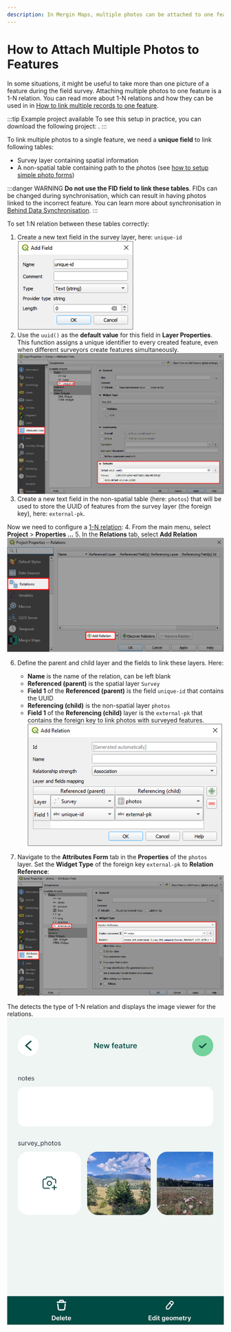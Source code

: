 ```yaml
---
description: In Mergin Maps, multiple photos can be attached to one feature. Set up 1-N relations in QGIS to display a photo gallery in the features form.
---
```


# How to Attach Multiple Photos to Features

In some situations, it might be useful to take more than one picture of a feature during the field survey. Attaching multiple photos to one feature is a 1-N relation. You can read more about 1-N relations and how they can be used in <MainPlatformNameLink /> in [How to link multiple records to one feature](../one-to-n-relations/).

<YouTube id="NCa_Nb_CYno" title="Using multiple pictures per observation point" />

:::tip Example project available
To see this setup in practice, you can download the following project: 
<MerginMapsProject id="documentation/forms_multiple_photos" />.
:::

To link multiple photos to a single feature, we need a **unique field** to link following tables:
- Survey layer containing spatial information
- A non-spatial table containing path to the photos (see [how to setup simple photo forms](../photos/))

:::danger WARNING
**Do not use the FID field to link these tables**. FIDs can be changed during synchronisation, which can result in having photos linked to the incorrect feature. You can learn more about synchronisation in [Behind Data Synchronisation](../../manage/synchronisation/). 
:::

To set 1:N relation between these tables correctly:
1. Create a new text field in the survey layer, here: `unique-id`
   ![Adding new text field](./uuid-field.jpg "Adding new text field")
2. Use the `uuid()` as the **default value** for this field in **Layer Properties**. This function assigns a unique identifier to every created feature, even when different surveyors create features simultaneously.
   ![UUID as default value in Attributes Form](./uuid-default.jpg "UUID as default value in Attributes Form")
3. Create a new text field in the non-spatial table (here: `photos`) that will be used to store the UUID of features from the survey layer (the foreign key), here: `external-pk`.

Now we need to configure a [1-N relation](../one-to-n-relations/):
4. From the main menu, select **Project** > **Properties ...**
5. In the **Relations** tab, select **Add Relation**
   ![Add relation in Project Properties](./qgis_relation_tab.jpg "Add relation in Project Properties")

6. Define the parent and child layer and the fields to link these layers. Here:
   - **Name** is the name of the relation, can be left blank
   - **Referenced (parent)** is the spatial layer `Survey`
   - **Field 1** of the **Referenced (parent)** is the field `unique-id` that contains the UUID 
   - **Referencing (child)** is the non-spatial layer `photos`
   - **Field 1** of the **Referencing (child)** layer is the `external-pk` that contains the foreign key to link photos with surveyed features.
   ![Surveyed feature and photos relation setup](./qgis_relation_photos.jpg "Surveyed feature and photos relation setup")

7. Navigate to the **Attributes Form** tab in the **Properties** of the `photos` layer. Set the **Widget Type** of the foreign key `external-pk` to **Relation Reference**:
   ![Relation Reference widget in Attributes form](./qgis_relation_form.jpg "Relation Reference widget in Attributes form")

The <MobileAppNameShort /> detects the type of 1-N relation and displays the image viewer for the relations. 
![Many photos to a single feature in Mergin Maps mobile app](./mobile-multiple-photos.jpg "Many photos to a single feature in Mergin Maps mobile app")
